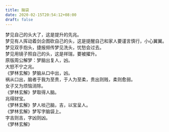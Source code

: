 ```yaml
---
title: 脑袋
date: 2020-02-15T20:54:12+08:00
draft: false
---
```


梦见自己的头大了，这是提升的先兆。<br>
梦见有人挥动着剑企图砍自己的头，这是提醒自己和家人要谨言慎行，小心翼翼。<br>
梦见双手抱头，捷报频传梦见洗头，忧愁会过去。<br>
梦见用镜子照自己的头，这是祥瑞，要被擢升。<br>
原版周公解梦：梦脑出复人，凶。<br>
大怒不宁之兆。<br>
《梦林玄解》梦脑从口中出，凶。<br>
祸从口出，脑者于我为至贵，于人为至柔，贵出则贱，柔则愈弱。<br>
女子又为烦恼消除。<br>
《梦林玄解》梦取得人脑。<br>
兆得财宝。<br>
《梦林玄解》梦人啖己脑，吉，以宝呈人。<br>
《梦林玄解》梦写字脑袋上。<br>
字吉则吉，字凶则凶。<br>
《梦林玄解》